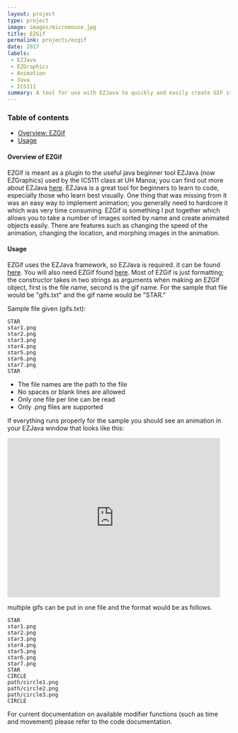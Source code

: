 ```yaml
---
layout: project
type: project
image: images/micromouse.jpg
title: EZGif
permalink: projects/ezgif
date: 2017
labels:
 - EZJava
 - EZGraphics
 - Animation
 - Java
 - ICS111
summary: A tool for use with EZJava to quickly and easily create GIF style animations.
---
```

 
### Table of contents

* [Overview: EZGif](#overview-of-ezgif)
* [Usage](#usage)

#### Overview of EZGif
EZGif is meant as a plugin to the useful java beginner tool EZJava (now EZGraphics) used by the ICS111 class at UH Manoa; you can find out more about EZJava [here](http://www2.hawaii.edu/~dylank/ics111/). EZJava is a great tool for beginners to learn to code, especially those who learn best visually. One thing that was missing from it was an easy way to implement animation; you generally need to hardcore it which was very time consuming. EZGif is something I put together which allows you to take a number of images sorted by name and create animated objects easily. There are features such as changing the speed of the animation, changing the location, and morphing images in the animation. 

#### Usage
EZGif uses the EZJava framework, so EZJava is required. it can be found [here](http://www2.hawaii.edu/~dylank/ics111/).
You will also need EZGif found [here](http://github.com/nlaranio/ezgif/).
Most of EZGif is just formatting; the constructor takes in two strings as arguments when making an EZGif object, first is the file name, second is the gif name. For the sample that file would be "gifs.txt" and the gif name would be "STAR."

Sample file given (gifs.txt):
```
STAR
star1.png
star2.png
star3.png
star4.png
star5.png
star6.png
star7.png
STAR
```

<ul>
  <li>The file names are the path to the file</li>
  <li>No spaces or blank lines are allowed</li>
  <li>Only one file per line can be read</li>
  <li>Only .png files are supported</li>
</ul>

If everything runs properly for the sample you should see an animation in your EZJava window that looks like this:
<iframe src="https://giphy.com/embed/3o6fIYvQ3XZFvr3nK8" width="480" height="360" frameBorder="0" class="giphy-embed" allowFullScreen></iframe>

multiple gifs can be put in one file and the format would be as follows.
```
STAR
star1.png
star2.png
star3.png
star4.png
star5.png
star6.png
star7.png
STAR
CIRCLE
path/circle1.png
path/circle2.png
path/circle3.png
CIRCLE
```

For current documentation on available modifier functions (such as time and movement) please refer to the code documentation.

